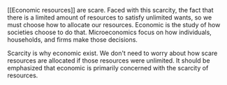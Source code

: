[[Economic resources]] are scare. 
Faced with this scarcity, the fact that there is a limited amount of resources to satisfy unlimited wants, 
so we must choose how to allocate our resources. Economic is the study of how societies choose to do that.
Microeconomics focus on how individuals, households, and firms make those decisions.

Scarcity is why economic exist. We don't need to worry about how scare resources are allocated if those resources were unlimited. It should be emphasized that economic is primarily concerned with the scarcity of resources.
